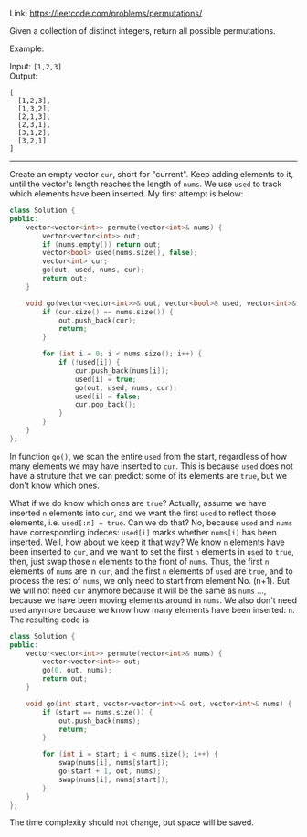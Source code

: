 Link: https://leetcode.com/problems/permutations/

Given a collection of distinct integers, return all possible permutations.

Example:

Input: `[1,2,3]`\
Output:
```
[
  [1,2,3],
  [1,3,2],
  [2,1,3],
  [2,3,1],
  [3,1,2],
  [3,2,1]
]
```
___

Create an empty vector `cur`, short for "current". Keep adding elements to it, until the vector's length reaches the length of `nums`. We use `used` to track which elements have been inserted. My first attempt is below:
```cpp
class Solution {
public:
    vector<vector<int>> permute(vector<int>& nums) {
        vector<vector<int>> out;
        if (nums.empty()) return out;
        vector<bool> used(nums.size(), false);
        vector<int> cur;
        go(out, used, nums, cur);
        return out;
    }

    void go(vector<vector<int>>& out, vector<bool>& used, vector<int>& nums, vector<int> cur) {
        if (cur.size() == nums.size()) {
            out.push_back(cur);
            return;
        }

        for (int i = 0; i < nums.size(); i++) {
            if (!used[i]) {
                cur.push_back(nums[i]);
                used[i] = true;
                go(out, used, nums, cur);
                used[i] = false;
                cur.pop_back();
            }
        }
    }
};
```
In function `go()`, we scan the entire `used` from the start, regardless of how many elements we may have inserted to `cur`. This is because `used` does not have a  struture that we can predict: some of its elements are `true`, but we don't know which ones. 

What if we do know which ones are `true`? Actually, assume we have inserted `n` elements into `cur`, and we want the first `used` to reflect those elements, i.e. `used[:n] = true`. Can we do that? No, because `used` and `nums` have corresponding indeces: `used[i]` marks whether `nums[i]` has been inserted. Well, how about we keep it that way? We know `n` elements have been inserted to `cur`, and we want to set the first `n` elements in `used` to `true`, then, just swap those `n` elements to the front of `nums`. Thus, the first `n` elements of `nums` are in `cur`, and the first `n` elements of `used` are `true`, and to process the rest of `nums`, we only need to start from element No. (n+1). But we will not need `cur` anymore because it will be the same as `nums` ..., because we have been moving elements around in `nums`. We also don't need `used` anymore because we know how many elements have been inserted: `n`. The resulting code is
```cpp
class Solution {
public:
    vector<vector<int>> permute(vector<int>& nums) {
        vector<vector<int>> out;
        go(0, out, nums);
        return out;
    }

    void go(int start, vector<vector<int>>& out, vector<int>& nums) {
        if (start == nums.size()) {
            out.push_back(nums);
            return;
        }

        for (int i = start; i < nums.size(); i++) {
            swap(nums[i], nums[start]);
            go(start + 1, out, nums);
            swap(nums[i], nums[start]);   
        }
    }
};
```
The time complexity should not change, but space will be saved. 